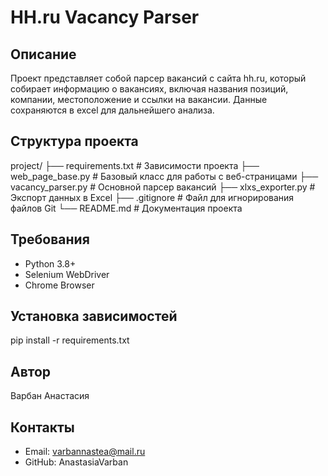# HH.ru Vacancy Parser

## Описание
Проект представляет собой парсер вакансий с сайта hh.ru, который собирает информацию о вакансиях, включая названия позиций, компании, местоположение и ссылки на вакансии. Данные сохраняются в excel для дальнейшего анализа.

## Структура проекта
project/
├── requirements.txt      # Зависимости проекта
├── web_page_base.py     # Базовый класс для работы с веб-страницами
├── vacancy_parser.py     # Основной парсер вакансий
├── xlxs_exporter.py      # Экспорт данных в Excel
├── .gitignore           # Файл для игнорирования файлов Git
└── README.md            # Документация проекта

## Требования
- Python 3.8+
- Selenium WebDriver
- Chrome Browser

## Установка зависимостей
pip install -r requirements.txt

## Автор
Варбан Анастасия

## Контакты
- Email: varbannastea@mail.ru
- GitHub: AnastasiaVarban
